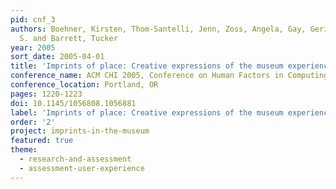 ```yaml
---
pid: cnf_3
authors: Boehner, Kirsten, Thom-Santelli, Jenn, Zoss, Angela, Gay, Geri, Hall, Justin
  S. and Barrett, Tucker
year: 2005
sort_date: 2005-04-01
title: 'Imprints of place: Creative expressions of the museum experience'
conference_name: ACM CHI 2005, Conference on Human Factors in Computing Systems
conference_location: Portland, OR
pages: 1220-1223
doi: 10.1145/1056808.1056881
label: 'Imprints of place: Creative expressions of the museum experience'
order: '2'
project: imprints-in-the-museum
featured: true
theme: 
  - research-and-assessment
  - assessment-user-experience
---
```

